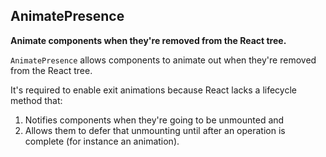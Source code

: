 ## AnimatePresence

**Animate components when they're removed from the React tree.**

`AnimatePresence` allows components to animate out when they're removed from the React tree.

It's required to enable exit animations because React lacks a lifecycle method that:

1. Notifies components when they're going to be unmounted and 
2. Allows them to defer that unmounting until after an operation is complete (for instance an animation).
